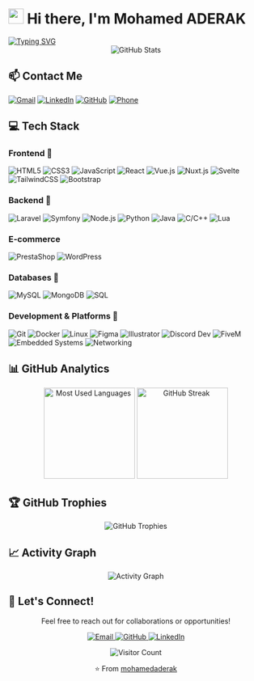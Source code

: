 # <img src="https://media.giphy.com/media/hvRJCLFzcasrR4ia7z/giphy.gif" width="30px"> Hi there, I'm Mohamed ADERAK

<div align="left">
  <a href="https://git.io/typing-svg"><img src="https://readme-typing-svg.herokuapp.com?font=Fira+Code&size=22&pause=1000&color=0D6EFD&left=true&vCenter=true&width=600&height=60&lines=Full+Stack+Developer;UI%2FUX+Designer;E-commerce+Expert;POD+Freelancer;Discord+Developer;FiveM+Developer;Embedded+Systems+Specialist" alt="Typing SVG" /></a>
</div>

<div align="center">
  <img src="https://github-readme-stats.vercel.app/api?username=mohamedaderak&show_icons=true&theme=tokyonight" alt="GitHub Stats" />
</div>

## 📫 Contact Me

<div align="left">
  
[![Gmail](https://img.shields.io/badge/Gmail-D14836?style=for-the-badge&logo=gmail&logoColor=white)](mailto:mohamed.aderak@gmail.com)
[![LinkedIn](https://img.shields.io/badge/LinkedIn-0077B5?style=for-the-badge&logo=linkedin&logoColor=white)](https://www.linkedin.com/in/mohamedaderak)
[![GitHub](https://img.shields.io/badge/GitHub-100000?style=for-the-badge&logo=github&logoColor=white)](https://github.com/mohamedaderak)
[![Phone](https://img.shields.io/badge/Phone-+212_639_634_162-1ABC9C?style=for-the-badge&logo=phone&logoColor=white)](tel:+212639634162)

</div>

## 💻 Tech Stack

<div align="left">

### Frontend 🎨
![HTML5](https://img.shields.io/badge/HTML5-E34F26?style=for-the-badge&logo=html5&logoColor=white)
![CSS3](https://img.shields.io/badge/CSS3-1572B6?style=for-the-badge&logo=css3&logoColor=white)
![JavaScript](https://img.shields.io/badge/JavaScript-F7DF1E?style=for-the-badge&logo=javascript&logoColor=black)
![React](https://img.shields.io/badge/React-20232A?style=for-the-badge&logo=react&logoColor=61DAFB)
![Vue.js](https://img.shields.io/badge/Vue.js-35495E?style=for-the-badge&logo=vue.js&logoColor=4FC08D)
![Nuxt.js](https://img.shields.io/badge/Nuxt.js-00DC82?style=for-the-badge&logo=nuxt.js&logoColor=white)
![Svelte](https://img.shields.io/badge/Svelte-FF3E00?style=for-the-badge&logo=svelte&logoColor=white)
![TailwindCSS](https://img.shields.io/badge/Tailwind_CSS-38B2AC?style=for-the-badge&logo=tailwind-css&logoColor=white)
![Bootstrap](https://img.shields.io/badge/Bootstrap-563D7C?style=for-the-badge&logo=bootstrap&logoColor=white)

### Backend 🚀
![Laravel](https://img.shields.io/badge/Laravel-FF2D20?style=for-the-badge&logo=laravel&logoColor=white)
![Symfony](https://img.shields.io/badge/Symfony-000000?style=for-the-badge&logo=symfony&logoColor=white)
![Node.js](https://img.shields.io/badge/Node.js-43853D?style=for-the-badge&logo=node.js&logoColor=white)
![Python](https://img.shields.io/badge/Python-3776AB?style=for-the-badge&logo=python&logoColor=white)
![Java](https://img.shields.io/badge/Java-ED8B00?style=for-the-badge&logo=openjdk&logoColor=white)
![C/C++](https://img.shields.io/badge/C%2FC%2B%2B-00599C?style=for-the-badge&logo=c%2B%2B&logoColor=white)
![Lua](https://img.shields.io/badge/Lua-2C2D72?style=for-the-badge&logo=lua&logoColor=white)

### E-commerce
![PrestaShop](https://img.shields.io/badge/PrestaShop-DF0067?style=for-the-badge&logo=prestashop&logoColor=white)
![WordPress](https://img.shields.io/badge/WordPress-21759B?style=for-the-badge&logo=wordpress&logoColor=white)

### Databases 💾
![MySQL](https://img.shields.io/badge/MySQL-005C84?style=for-the-badge&logo=mysql&logoColor=white)
![MongoDB](https://img.shields.io/badge/MongoDB-4EA94B?style=for-the-badge&logo=mongodb&logoColor=white)
![SQL](https://img.shields.io/badge/SQL-4479A1?style=for-the-badge&logo=postgresql&logoColor=white)

### Development & Platforms 🔧
![Git](https://img.shields.io/badge/Git-F05032?style=for-the-badge&logo=git&logoColor=white)
![Docker](https://img.shields.io/badge/Docker-2496ED?style=for-the-badge&logo=docker&logoColor=white)
![Linux](https://img.shields.io/badge/Linux-FCC624?style=for-the-badge&logo=linux&logoColor=black)
![Figma](https://img.shields.io/badge/Figma-F24E1E?style=for-the-badge&logo=figma&logoColor=white)
![Illustrator](https://img.shields.io/badge/Adobe%20Illustrator-FF9A00?style=for-the-badge&logo=adobe%20illustrator&logoColor=white)
![Discord Dev](https://img.shields.io/badge/Discord_Developer-5865F2?style=for-the-badge&logo=discord&logoColor=white)
![FiveM](https://img.shields.io/badge/FiveM_Developer-F40552?style=for-the-badge&logo=fivem&logoColor=white)
![Embedded Systems](https://img.shields.io/badge/Embedded_Systems-8BC0D0?style=for-the-badge&logo=arduino&logoColor=white)
![Networking](https://img.shields.io/badge/Networking-0078D7?style=for-the-badge&logo=cisco&logoColor=white)

</div>

## 📊 GitHub Analytics

<div align="center">
  <img height="180em" src="https://github-readme-stats.vercel.app/api/top-langs/?username=mohamedaderak&theme=tokyonight&layout=compact&langs_count=8&hide_border=true" alt="Most Used Languages" />
  <img height="180em" src="https://github-readme-streak-stats.herokuapp.com/?user=mohamedaderak&theme=tokyonight&hide_border=true" alt="GitHub Streak" />
</div>

## 🏆 GitHub Trophies

<div align="center">
  <img src="https://github-profile-trophy.vercel.app/?username=mohamedaderak&theme=algolia&no-frame=true&column=7&margin-w=15" alt="GitHub Trophies" />
</div>

## 📈 Activity Graph

<div align="center">
  <img src="https://github-readme-activity-graph.vercel.app/graph?username=mohamedaderak&theme=tokyo-night&hide_border=true" alt="Activity Graph" />
</div>

## 🌟 Let's Connect!

<div align="center">
  <p>Feel free to reach out for collaborations or opportunities!</p>
  <p>
    <a href="mailto:mohamed.aderak@gmail.com">
      <img src="https://img.icons8.com/fluent/48/000000/gmail.png" alt="Email" />
    </a>
    <a href="https://github.com/mohamedaderak">
      <img src="https://img.icons8.com/fluent/48/000000/github.png" alt="GitHub" />
    </a>
    <a href="https://www.linkedin.com/in/mohamedaderak">
      <img src="https://img.icons8.com/fluent/48/000000/linkedin.png" alt="LinkedIn" />
    </a>
  </p>
</div>

<div align="center">
  
  ![Visitor Count](https://profile-counter.glitch.me/mohamedaderak/count.svg)
  
  ⭐️ From [mohamedaderak](https://github.com/mohamedaderak)
</div>

<!---
mohamedaderak/mohamedaderak is a ✨ special ✨ repository because its `README.md` (this file) appears on your GitHub profile.
You can click the Preview link to take a look at your changes.
--->
